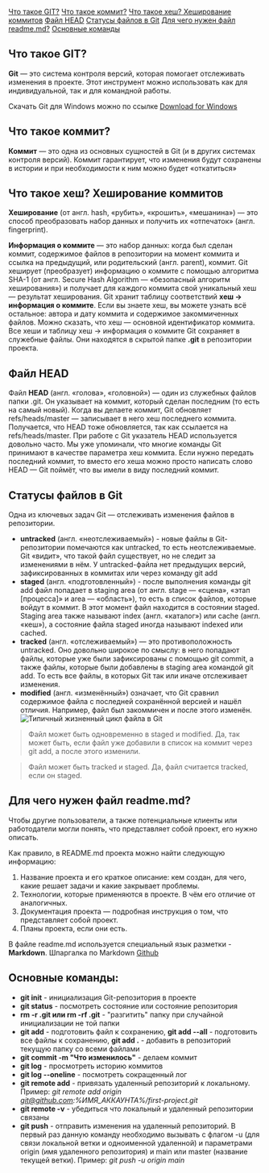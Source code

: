 [Что такое GIT?](#git)
[Что такое коммит?](#commit)
[Что такое хеш? Хеширование коммитов](#hash)
[Файл HEAD](#head)
[Статусы файлов в Git](#status)
[Для чего нужен файл readme.md?](#readme)
[Основные команды](#commands)
## <a id="git">Что такое GIT?</a>
**Git** — это система контроля версий, которая помогает отслеживать изменения в проекте. Этот инструмент можно использовать как для индивидуальной, так и для командной работы.


Скачать Git для Windows можно по ссылке [Download for Windows](https://git-scm.com/download/win)

## <a id="commit">Что такое коммит?</a>
**Коммит** — это одна из основных сущностей в Git (и в других системах контроля версий). Коммит гарантирует, что изменения будут сохранены в истории и при необходимости к ним можно будет «откатиться»

## <a id="hash">Что такое хеш? Хеширование коммитов</a>
**Хеширование** (от англ. hash, «рубить», «крошить», «мешанина») — это способ преобразовать набор данных и получить их «отпечаток» (англ. fingerprint).


**Информация о коммите** — это набор данных: когда был сделан коммит, содержимое файлов в репозитории на момент коммита и ссылка на предыдущий, или родительский (англ. parent), коммит.
Git хеширует (преобразует) информацию о коммите с помощью алгоритма SHA-1 (от англ. Secure Hash Algorithm — «безопасный алгоритм хеширования») и получает для каждого коммита свой уникальный хеш — результат хеширования.
Git хранит таблицу соответствий **хеш → информация о коммите**. Если вы знаете хеш, вы можете узнать всё остальное: автора и дату коммита и содержимое закоммиченных файлов. Можно сказать, что хеш — основной идентификатор коммита.
Все хеши и таблицу хеш → информация о коммите Git сохраняет в служебные файлы. Они находятся в скрытой папке **.git** в репозитории проекта.

## <a id="head">Файл HEAD</a>
Файл **HEAD** (англ. «голова», «головной») — один из служебных файлов папки .git. Он указывает на коммит, который сделан последним (то есть на самый новый).
Когда вы делаете коммит, Git обновляет refs/heads/master — записывает в него хеш последнего коммита. Получается, что HEAD тоже обновляется, так как ссылается на refs/heads/master.
При работе с Git указатель HEAD используется довольно часто. Мы уже упоминали, что многие команды Git принимают в качестве параметра хеш коммита. Если нужно передать последний коммит, то вместо его хеша можно просто написать слово HEAD — Git поймёт, что вы имели в виду последний коммит.

## <a id="status">Статусы файлов в Git</a>
Одна из ключевых задач Git — отслеживать изменения файлов в репозитории.
* **untracked** (англ. «неотслеживаемый») - новые файлы в Git-репозитории помечаются как untracked, то есть неотслеживаемые. Git «видит», что такой файл существует, но не следит за изменениями в нём. У untracked-файла нет предыдущих версий, зафиксированных в коммитах или через команду git add
* **staged** (англ. «подготовленный») - после выполнения команды git add файл попадает в staging area (от англ. stage — «сцена», «этап [процесса]» и area — «область»), то есть в список файлов, которые войдут в коммит. В этот момент файл находится в состоянии staged. Staging area также называют index (англ. «каталог») или cache (англ. «кеш»), а состояние файла staged иногда называют indexed или cached.
* **tracked** (англ. «отслеживаемый») — это противоположность untracked. Оно довольно широкое по смыслу: в него попадают файлы, которые уже были зафиксированы с помощью git commit, а также файлы, которые были добавлены в staging area командой git add. То есть все файлы, в которых Git так или иначе отслеживает изменения.
* **modified** (англ. «изменённый») означает, что Git сравнил содержимое файла с последней сохранённой версией и нашёл отличия. Например, файл был закоммичен и после этого изменён.
![Типичный жизненный цикл файла в Git](https://pictures.s3.yandex.net/resources/M2_T5_1686651284.png)
>Файл может быть одновременно в staged и modified. Да, так может быть, если файл уже добавили в список на коммит через git add, а после этого изменили.

>Файл может быть tracked и staged. Да, файл считается tracked, если он staged.

## <a id="readme">Для чего нужен файл readme.md?</a>
Чтобы другие пользователи, а также потенциальные клиенты или работодатели могли понять, что представляет собой проект, его нужно описать.

Как правило, в README.md проекта можно найти следующую информацию:
1. Название проекта и его краткое описание: кем создан, для чего, какие решает задачи и какие закрывает проблемы.
2. Технологии, которые применяются в проекте. В чём его отличие от аналогичных.
3. Документация проекта — подробная инструкция о том, что представляет собой проект.
4. Планы проекта, если они есть.

В файле readme.md используется специальный язык разметки - **Markdown**. Шпаргалка по Markdown [Github](https://gist.github.com/fomvasss/8dd8cd7f88c67a4e3727f9d39224a84c)

## <a id="commands">Основные команды:</a>
* **git init** - инициализация Git-репозитория в проекте
* **git status** - посмотреть состояние или состояние репозитория
* **rm -r .git или rm -rf .git** - "разгитить" папку при случайной инициализации не той папки
* **git add** - подготовить файл к сохранению, **git add --all** - подготовить все файлы к сохранению, **git add .** - добавить в репозиторий текущую папку со всеми файлами
* **git commit -m "Что изменилось"** - делаем коммит
* **git log** - просмотреть историю коммитов
* **git log --oneline** - посмотреть сокращенный лог
* **git remote add** - привязать удаленный репозиторий к локальному. Пример: *git remote add origin git@github.com:%ИМЯ_АККАУНТА%/first-project.git*
* **git remote -v** - убедиться что локальный и удаленный репозитории связаны
* **git push** - отправить изменения на удаленный репозиторий. В первый раз данную команду необходимо вызывать с флагом -u (для связи локальной ветки и одноименной удаленной) и параметрами origin (имя удаленного репозитория) и main или master (название текущей ветки). Пример: *git push -u origin main*
